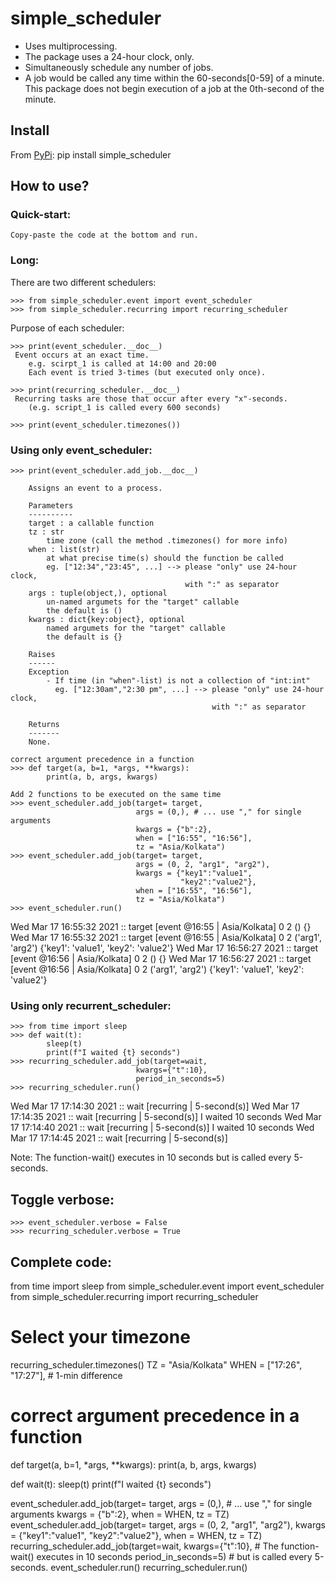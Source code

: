 # simple_scheduler
- Uses multiprocessing.
- The package uses a 24-hour clock, only.
- Simultaneously schedule any number of jobs.
- A job would be called any time within the 60-seconds[0-59] of a minute. This
  package does not begin execution of a job at the 0th-second of the minute.

## Install
From [PyPi](https://pypi.org/project/simple_scheduler/):
    pip install simple_scheduler

## How to use?

### Quick-start:
    Copy-paste the code at the bottom and run.
    
### Long:
There are two different schedulers:

    >>> from simple_scheduler.event import event_scheduler    
    >>> from simple_scheduler.recurring import recurring_scheduler
    
Purpose of each scheduler:

    >>> print(event_scheduler.__doc__)
     Event occurs at an exact time.
        e.g. scirpt_1 is called at 14:00 and 20:00
        Each event is tried 3-times (but executed only once).
        
    >>> print(recurring_scheduler.__doc__)
     Recurring tasks are those that occur after every "x"-seconds.
        (e.g. script_1 is called every 600 seconds)
        
    >>> print(event_scheduler.timezones())

### Using only event_scheduler:

    >>> print(event_scheduler.add_job.__doc__)

        Assigns an event to a process.

        Parameters
        ----------
        target : a callable function
        tz : str
            time zone (call the method .timezones() for more info)
        when : list(str)
            at what precise time(s) should the function be called
            eg. ["12:34","23:45", ...] --> please "only" use 24-hour clock,
                                           with ":" as separator
        args : tuple(object,), optional
            un-named argumets for the "target" callable
            the default is ()
        kwargs : dict{key:object}, optional
            named argumets for the "target" callable
            the default is {}

        Raises
        ------
        Exception
            - If time (in "when"-list) is not a collection of "int:int"
              eg. ["12:30am","2:30 pm", ...] --> please "only" use 24-hour clock,
                                                 with ":" as separator

        Returns
        -------
        None.

    correct argument precedence in a function
    >>> def target(a, b=1, *args, **kwargs):
            print(a, b, args, kwargs)
      
    Add 2 functions to be executed on the same time
    >>> event_scheduler.add_job(target= target,
                                args = (0,), # ... use "," for single arguments
                                kwargs = {"b":2},
                                when = ["16:55", "16:56"],
                                tz = "Asia/Kolkata")
    >>> event_scheduler.add_job(target= target,
                                args = (0, 2, "arg1", "arg2"),
                                kwargs = {"key1":"value1",
                                          "key2":"value2"},
                                when = ["16:55", "16:56"],
                                tz = "Asia/Kolkata")
    >>> event_scheduler.run()
        
Wed Mar 17 16:55:32 2021 :: target [event @16:55 | Asia/Kolkata]
0 2 () {}
Wed Mar 17 16:55:32 2021 :: target [event @16:55 | Asia/Kolkata]
0 2 ('arg1', 'arg2') {'key1': 'value1', 'key2': 'value2'}
Wed Mar 17 16:56:27 2021 :: target [event @16:56 | Asia/Kolkata]
0 2 () {}
Wed Mar 17 16:56:27 2021 :: target [event @16:56 | Asia/Kolkata]
0 2 ('arg1', 'arg2') {'key1': 'value1', 'key2': 'value2'}      

### Using only recurrent_scheduler:
    >>> from time import sleep
    >>> def wait(t):
            sleep(t)
            print(f"I waited {t} seconds")
    >>> recurring_scheduler.add_job(target=wait,
                                kwargs={"t":10},
                                period_in_seconds=5)
    >>> recurring_scheduler.run()

Wed Mar 17 17:14:30 2021 :: wait [recurring | 5-second(s)]
Wed Mar 17 17:14:35 2021 :: wait [recurring | 5-second(s)]
I waited 10 seconds
Wed Mar 17 17:14:40 2021 :: wait [recurring | 5-second(s)]
I waited 10 seconds
Wed Mar 17 17:14:45 2021 :: wait [recurring | 5-second(s)]

Note: The function-wait() executes in 10 seconds but is called every 5-seconds.

## Toggle verbose:

    >>> event_scheduler.verbose = False
    >>> recurring_scheduler.verbose = True
    
## Complete code:

from time import sleep
from simple_scheduler.event import event_scheduler
from simple_scheduler.recurring import recurring_scheduler

# Select your timezone
recurring_scheduler.timezones()
TZ = "Asia/Kolkata"
WHEN = ["17:26", "17:27"], # 1-min difference

# correct argument precedence in a function
def target(a, b=1, *args, **kwargs):
    print(a, b, args, kwargs)
    
def wait(t):
    sleep(t)
    print(f"I waited {t} seconds")

event_scheduler.add_job(target= target,
                        args = (0,), # ... use "," for single arguments
                        kwargs = {"b":2},
                        when = WHEN,
                        tz = TZ)
event_scheduler.add_job(target= target,
                        args = (0, 2, "arg1", "arg2"),
                        kwargs = {"key1":"value1",
                                  "key2":"value2"},
                        when = WHEN,
                        tz = TZ)
recurring_scheduler.add_job(target=wait,
                            kwargs={"t":10},     # The function-wait() executes in 10 seconds
                            period_in_seconds=5) # but is called every 5-seconds.
event_scheduler.run()
recurring_scheduler.run()
